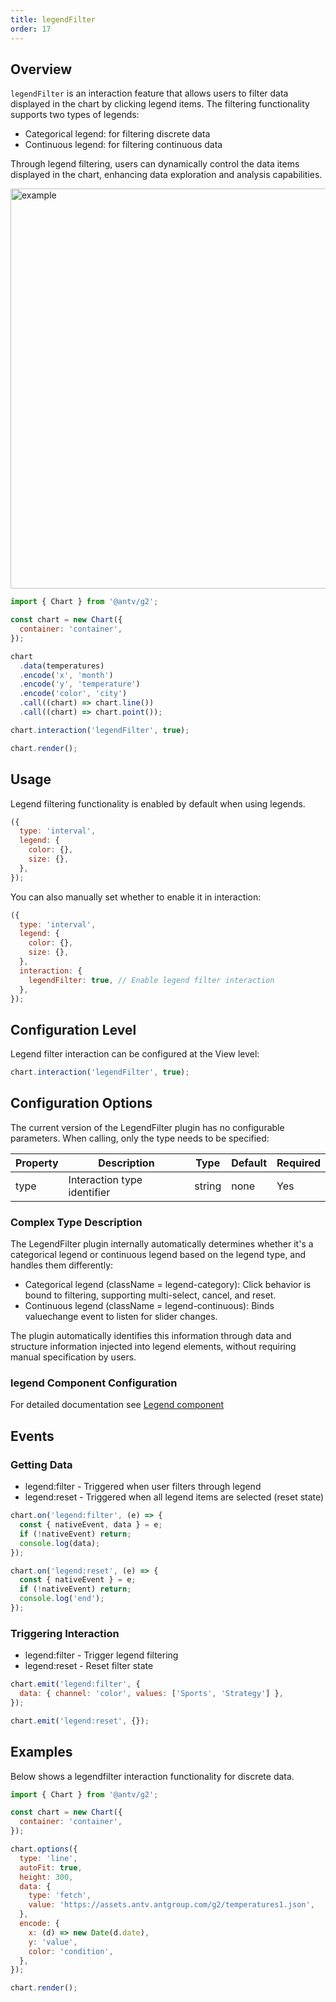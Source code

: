 ```yaml
---
title: legendFilter
order: 17
---
```


## Overview

`legendFilter` is an interaction feature that allows users to filter data displayed in the chart by clicking legend items. The filtering functionality supports two types of legends:

- Categorical legend: for filtering discrete data
- Continuous legend: for filtering continuous data

Through legend filtering, users can dynamically control the data items displayed in the chart, enhancing data exploration and analysis capabilities.

<img alt="example" src="https://mdn.alipayobjects.com/huamei_qa8qxu/afts/img/A*7_QxQ7n7YEIAAAAAAAAAAAAADmJ7AQ/original" width="640">

```js
import { Chart } from '@antv/g2';

const chart = new Chart({
  container: 'container',
});

chart
  .data(temperatures)
  .encode('x', 'month')
  .encode('y', 'temperature')
  .encode('color', 'city')
  .call((chart) => chart.line())
  .call((chart) => chart.point());

chart.interaction('legendFilter', true);

chart.render();
```

## Usage

Legend filtering functionality is enabled by default when using legends.

```js
({
  type: 'interval',
  legend: {
    color: {},
    size: {},
  },
});
```

You can also manually set whether to enable it in interaction:

```js
({
  type: 'interval',
  legend: {
    color: {},
    size: {},
  },
  interaction: {
    legendFilter: true, // Enable legend filter interaction
  },
});
```

## Configuration Level

Legend filter interaction can be configured at the View level:

```js
chart.interaction('legendFilter', true);
```

## Configuration Options

The current version of the LegendFilter plugin has no configurable parameters. When calling, only the type needs to be specified:

| Property | Description               | Type   | Default | Required |
| -------- | ------------------------- | ------ | ------- | -------- |
| type     | Interaction type identifier | string | none    | Yes      |

### Complex Type Description

The LegendFilter plugin internally automatically determines whether it's a categorical legend or continuous legend based on the legend type, and handles them differently:

- Categorical legend (className = legend-category): Click behavior is bound to filtering, supporting multi-select, cancel, and reset.
- Continuous legend (className = legend-continuous): Binds valuechange event to listen for slider changes.

The plugin automatically identifies this information through data and structure information injected into legend elements, without requiring manual specification by users.

### legend Component Configuration

For detailed documentation see [Legend component](/en/manual/component/legend)

## Events

### Getting Data

- legend:filter - Triggered when user filters through legend
- legend:reset - Triggered when all legend items are selected (reset state)

```js
chart.on('legend:filter', (e) => {
  const { nativeEvent, data } = e;
  if (!nativeEvent) return;
  console.log(data);
});

chart.on('legend:reset', (e) => {
  const { nativeEvent } = e;
  if (!nativeEvent) return;
  console.log('end');
});
```

### Triggering Interaction

- legend:filter - Trigger legend filtering
- legend:reset - Reset filter state

```js
chart.emit('legend:filter', {
  data: { channel: 'color', values: ['Sports', 'Strategy'] },
});

chart.emit('legend:reset', {});
```

## Examples

Below shows a legendfilter interaction functionality for discrete data.

```js | ob { autoMount: true }
import { Chart } from '@antv/g2';

const chart = new Chart({
  container: 'container',
});

chart.options({
  type: 'line',
  autoFit: true,
  height: 300,
  data: {
    type: 'fetch',
    value: 'https://assets.antv.antgroup.com/g2/temperatures1.json',
  },
  encode: {
    x: (d) => new Date(d.date),
    y: 'value',
    color: 'condition',
  },
});

chart.render();
```
